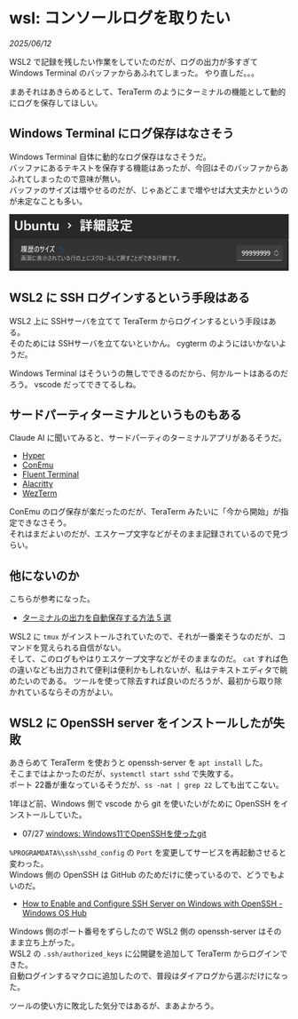 # wsl: コンソールログを取りたい

_2025/06/12_

WSL2 で記録を残したい作業をしていたのだが、ログの出力が多すぎて Windows Terminal のバッファからあふれてしまった。
やり直しだ。。。

まあそれはあきらめるとして、TeraTerm のようにターミナルの機能として動的にログを保存してほしい。

## Windows Terminal にログ保存はなさそう

Windows Terminal 自体に動的なログ保存はなさそうだ。  
バッファにあるテキストを保存する機能はあったが、今回はそのバッファからあふれてしまったので意味が無い。  
バッファのサイズは増やせるのだが、じゃあどこまで増やせば大丈夫かというのが未定なことも多い。

![image](images/20250612a-1.png)

## WSL2 に SSH ログインするという手段はある

WSL2 上に SSHサーバを立てて TeraTerm からログインするという手段はある。  
そのためには SSHサーバを立てないといかん。
cygterm のようにはいかないようだ。

Windows Terminal はそういうの無しでできるのだから、何かルートはあるのだろう。
vscode だってできてるしね。

## サードパーティターミナルというものもある

Claude AI に聞いてみると、サードパーティのターミナルアプリがあるそうだ。

* [Hyper](https://hyper.is/)
* [ConEmu](https://conemu.github.io/)
* [Fluent Terminal](https://github.com/felixse/FluentTerminal)
* [Alacritty](https://alacritty.org/)
* [WezTerm](https://wezterm.org/)

ConEmu のログ保存が楽だったのだが、TeraTerm みたいに「今から開始」が指定できなさそう。  
それはまだよいのだが、エスケープ文字などがそのまま記録されているので見づらい。

## 他にないのか

こちらが参考になった。

* [ターミナルの出力を自動保存する方法 5 選](https://zenn.dev/noraworld/articles/log-session-input)

WSL2 に `tmux` がインストールされていたので、それが一番楽そうなのだが、コマンドを覚えられる自信がない。  
そして、このログもやはりエスケープ文字などがそのままなのだ。
`cat` すれば色の違いなども出力されて便利は便利かもしれないが、私はテキストエディタで眺めたいのである。
ツールを使って除去すれば良いのだろうが、最初から取り除かれているならその方がよい。

## WSL2 に OpenSSH server をインストールしたが失敗

あきらめて TeraTerm を使おうと openssh-server を `apt install` した。  
そこまではよかったのだが、`systemctl start sshd` で失敗する。  
ポート 22番が重なっているそうだが、`ss -nat | grep 22` しても出てこない。

1年ほど前、Windows 側で vscode から git を使いたいがために OpenSSH をインストールしていた。

* 07/27 [windows: Windows11でOpenSSHを使ったgit](/2024/07/20240727-ssh.html)

`%PROGRAMDATA%\ssh\sshd_config` の `Port` を変更してサービスを再起動させると変わった。  
Windows 側の OpenSSH は GitHub のためだけに使っているので、どうでもよいのだ。

* [How to Enable and Configure SSH Server on Windows with OpenSSH - Windows OS Hub](https://woshub.com/connect-to-windows-via-ssh/)

Windows 側のポート番号をずらしたので WSL2 側の openssh-server はそのまま立ち上がった。  
WSL2 の `.ssh/authorized_keys` に公開鍵を追加して TeraTerm からログインできた。  
自動ログインするマクロに追加したので、普段はダイアログから選ぶだけになった。

ツールの使い方に敗北した気分ではあるが、まあよかろう。

